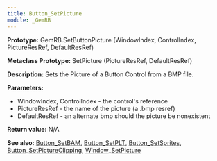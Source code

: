 ```yaml
---
title: Button_SetPicture
module: _GemRB
---
```


**Prototype:** GemRB.SetButtonPicture (WindowIndex, ControlIndex, PictureResRef, DefaultResRef)

**Metaclass Prototype:** SetPicture (PictureResRef, DefaultResRef)

**Description:** Sets the Picture of a Button Control from a BMP file.

**Parameters:**
  * WindowIndex, ControlIndex - the control's reference
  * PictureResRef - the name of the picture (a .bmp resref)
  * DefaultResRef - an alternate bmp should the picture be nonexistent

**Return value:** N/A

**See also:** [Button_SetBAM](Button_SetBAM.md), [Button_SetPLT](Button_SetPLT.md), [Button_SetSprites](Button_SetSprites.md), [Button_SetPictureClipping](Button_SetPictureClipping.md), [Window_SetPicture](Window_SetPicture.md)
